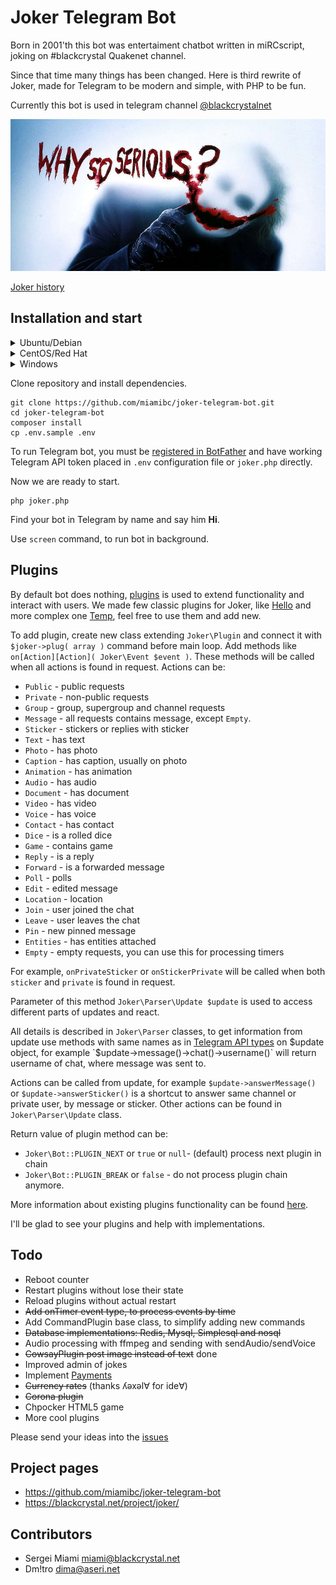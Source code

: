 # Joker Telegram Bot 

Born in 2001'th this bot was entertaiment chatbot written in miRCscript, joking on #blackcrystal Quakenet channel. 

Since that time many things has been changed. Here is third rewrite of Joker, made for Telegram to be modern and simple, with PHP to be fun.

Currently this bot is used in telegram channel [@blackcrystalnet](https://t.me/blackcrystalnet)

![Why so serous](https://raw.githubusercontent.com/miamibc/joker-telegram-bot/master/assets/why-so-serious.jpg)

[Joker history](https://blackcrystal.net/project/joker/)

## Installation and start

<details>
<summary>Ubuntu/Debian</summary>

##### Install required software packages
```
sudo apt-get install php-cli php-gd php-json php-curl php-mbstring git composer screen ttf-ubuntu-font-family 
```
</details>
<details>
<summary>CentOS/Red Hat</summary>

##### Install required software packages
```
sudo yum install php-cli php-gd php-json php-curl php-mbstring git composer screen
```

##### Install Ubuntu fonts

This is optional step, Ubuntu font is necessary for one of included plugins. You can change it to any other font in plugin configuration.
```
sudo mkdir -p /usr/share/fonts
wget https://assets.ubuntu.com/v1/0cef8205-ubuntu-font-family-0.83.zip
unzip 0cef8205-ubuntu-font-family-0.83.zip -d /usr/share/fonts/
sudo fc-cache -fv
```
</details>
<details>
<summary>Windows</summary>

1. Install [PHP 7.4](https://windows.php.net/download#php-7.4) with basic extensions `gd`, `json`, `curl`, `mbstring`, or just [XAMPP](https://www.apachefriends.org/download.html)
2. Install [Git](https://git-scm.com/downloads)
3. Install [Composer](https://getcomposer.org/download/)
4. Install [Ubuntu fonts](https://assets.ubuntu.com/v1/0cef8205-ubuntu-font-family-0.83.zip)
</details>

Clone repository and install dependencies.
```
git clone https://github.com/miamibc/joker-telegram-bot.git
cd joker-telegram-bot
composer install
cp .env.sample .env
```

To run Telegram bot, you must be [registered in BotFather](https://core.telegram.org/bots#6-botfather) 
and have working Telegram API token placed in `.env` configuration file or `joker.php` directly.

Now we are ready to start.
```
php joker.php
```

Find your bot in Telegram by name and say him **Hi**. 

Use `screen` command, to run bot in background.

## Plugins

By default bot does nothing, [plugins](https://github.com/miamibc/joker-telegram-bot/tree/master/src/Plugin) is used to extend functionality and interact with users.  We made few classic plugins for Joker, like [Hello](https://github.com/miamibc/joker-telegram-bot/blob/master/src/Plugin/Hello.php) and more complex one [Temp](https://github.com/miamibc/joker-telegram-bot/blob/master/src/Plugin/Temp.php), feel free to use them and add new. 

To add plugin, create new class extending `Joker\Plugin` and connect it with `$joker->plug( array )` command before main loop. Add methods like `on[Action][Action]( Joker\Event $event )`. These methods will be called when all actions is found in request. Actions can be:

- `Public` - public requests
- `Private` - non-public requests
- `Group` - group, supergroup and channel requests
- `Message` - all requests contains message, except `Empty`.  
- `Sticker` - stickers or replies with sticker
- `Text` - has text
- `Photo` - has photo
- `Caption` - has caption, usually on photo
- `Animation` - has animation
- `Audio` - has audio
- `Document` - has document
- `Video` - has video
- `Voice` - has voice
- `Contact` - has contact
- `Dice` - is a rolled dice
- `Game` - contains game
- `Reply` - is a reply
- `Forward` - is a forwarded message
- `Poll` - polls
- `Edit` - edited message
- `Location` - location
- `Join` - user joined the chat
- `Leave` - user leaves the chat
- `Pin` - new pinned message
- `Entities` - has entities attached  
- `Empty` - empty requests, you can use this for processing timers

For example, `onPrivateSticker` or `onStickerPrivate` will be called when both `sticker` and `private` is found in request.

Parameter of this method `Joker\Parser\Update $update` is used to access different parts of updates and react. 

All details is described in `Joker\Parser` classes, to get information from update use methods with same names as in [Telegram API types](https://core.telegram.org/bots/api#available-types) on $update object, for example `$update->message()->chat()->username()` will return username of chat, where message was sent to. 

Actions can be called from update, for example `$update->answerMessage()` or `$update->answerSticker()` is a shortcut to answer same channel or private user, by message or sticker. Other actions can be found in `Joker\Parser\Update` class.

Return value of plugin method can be:

- `Joker\Bot::PLUGIN_NEXT` or `true` or `null`- (default) process next plugin in chain
- `Joker\Bot::PLUGIN_BREAK` or `false` - do not process plugin chain anymore.

More information about existing plugins functionality can be found [here](https://github.com/miamibc/joker-telegram-bot/blob/master/src/Plugin/README.md).

I'll be glad to see your plugins and help with implementations.

## Todo

- Reboot counter
- Restart plugins without lose their state
- Reload plugins without actual restart
- ~~Add onTimer event type, to process events by time~~
- Add CommandPlugin base class, to simplify adding new commands
- ~~Database implementations: Redis, Mysql, Simplesql and nosql~~
- Audio processing with ffmpeg and sending with sendAudio/sendVoice
- ~~CowsayPlugin post image instead of text~~ done
- Improved admin of jokes
- Implement [Payments](https://core.telegram.org/bots/payments)
- ~~Currency rates~~ (thanks ʎǝxǝl∀ for ide∀)
- ~~Corona plugin~~
- Chpocker HTML5 game
- More cool plugins

Please send your ideas into the [issues](https://github.com/miamibc/joker-telegram-bot/issues)

## Project pages

* https://github.com/miamibc/joker-telegram-bot
* https://blackcrystal.net/project/joker/

## Contributors

* Sergei Miami <miami@blackcrystal.net>
* Dm!tro <dima@aseri.net>